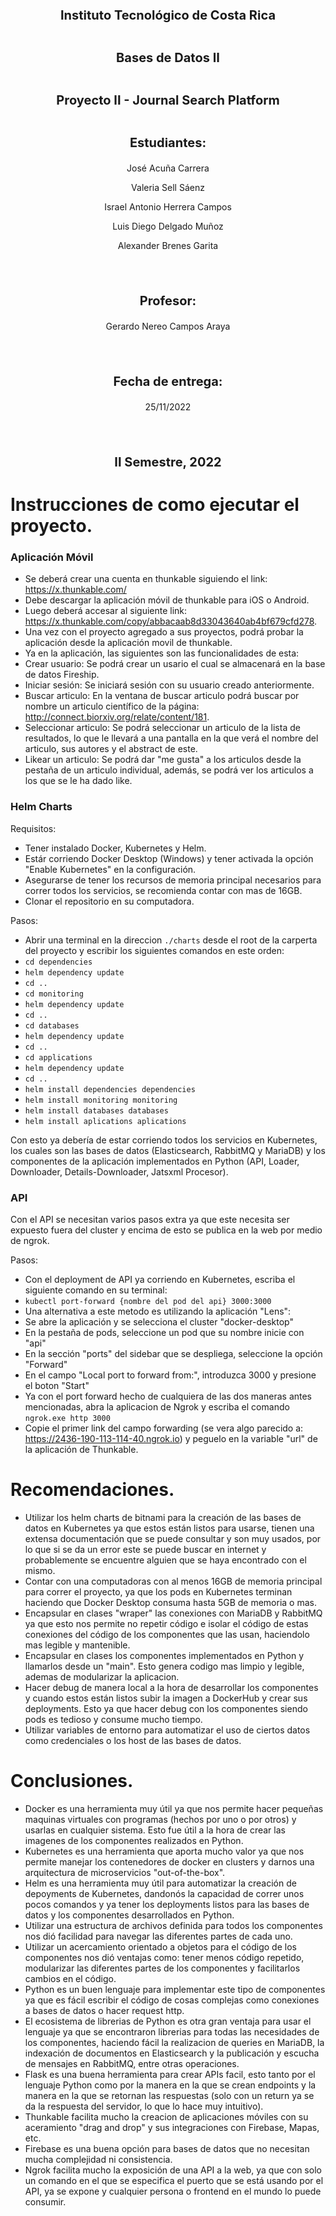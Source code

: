 <p align = 'center'; style = "font-size:20px">
    <b>Instituto Tecnológico de Costa Rica</b>
    <br></br>
</p>

<p align = 'center'; style = "font-size:20px">
    <b>Bases de Datos II</b>
    <br></br>
</p>

<p align = 'center'; style = "font-size:20px">
    <b>Proyecto II - Journal Search Platform</b>
    <br></br>
</p>

<p align = 'center'; style = "font-size:20px">
    <b>Estudiantes:</b>
    <p align = 'center'>
    José Acuña Carrera 
    </p>
    <p align = 'center'>
    Valeria Sell Sáenz 
    </p>
    <p align = 'center'>
    Israel Antonio Herrera Campos 
    </p>
    <p align = 'center'>
    Luis Diego Delgado Muñoz
    </p>
    <p align = 'center'>
    Alexander Brenes Garita 
    </p>
    <br></br>
</p>

<p align = 'center'; style = "font-size:20px">
    <b>Profesor:</b>
    <p align = 'center'>
    Gerardo Nereo Campos Araya
    </p>
    <br></br>
</p>

<p align = 'center'; style = "font-size:20px">
    <b>Fecha de entrega:</b>
    <p align = 'center'>
        25/11/2022
    </p>
    <br></br>
</p>

<p align = 'center'; style = "font-size:20px">
    <b>II Semestre, 2022</b>
</p>

<div style="page-break-after: always;"></div>

# Instrucciones de como ejecutar el proyecto.
### Aplicación Móvil
- Se deberá crear una cuenta en thunkable siguiendo el link: https://x.thunkable.com/
- Debe descargar la aplicación móvil de thunkable para iOS o Android.
- Luego deberá accesar al siguiente link: https://x.thunkable.com/copy/abbacaab8d33043640ab4bf679cfd278.
- Una vez con el proyecto agregado a sus proyectos, podrá probar la aplicación desde la aplicación movil de thunkable.
- Ya en la aplicación, las siguientes son las funcionalidades de esta:
- Crear usuario: Se podrá crear un usario el cual se almacenará en la base de datos Fireship.
- Iniciar sesión: Se iniciará sesión con su usuario creado anteriormente.
- Buscar articulo: En la ventana de buscar articulo podrá buscar por nombre un articulo científico de la página: http://connect.biorxiv.org/relate/content/181.
- Seleccionar articulo: Se podrá seleccionar un articulo de la lista de resultados, lo que le llevará a una pantalla en la que verá el nombre del articulo, sus autores y el abstract de este.
- Likear un articulo: Se podrá dar "me gusta" a los articulos desde la pestaña de un articulo individual, además, se podrá ver los articulos a los que se le ha dado like.

### Helm Charts
Requisitos:
- Tener instalado Docker, Kubernetes y Helm.
- Estár corriendo Docker Desktop (Windows) y tener activada la opción "Enable Kubernetes" en la configuración.
- Asegurarse de tener los recursos de memoria principal necesarios para correr todos los servicios, se recomienda contar con mas de 16GB.
- Clonar el repositorio en su computadora.

Pasos:

- Abrir una terminal en la direccion `./charts` desde el root de la carperta del proyecto y escribir los siguientes comandos en este orden:
- `cd dependencies`
- `helm dependency update`
- `cd ..`
- `cd monitoring`
- `helm dependency update`
- `cd ..`
- `cd databases`
- `helm dependency update`
- `cd ..`
- `cd applications`
- `helm dependency update`
- `cd ..`
- `helm install dependencies dependencies`
- `helm install monitoring monitoring`
- `helm install databases databases`
- `helm install aplications aplications`

Con esto ya debería de estar corriendo todos los servicios en Kubernetes, los cuales son las bases de datos (Elasticsearch, RabbitMQ y MariaDB) y los componentes de la aplicación implementados en Python (API, Loader, Downloader, Details-Downloader, Jatsxml Procesor).

### API

Con el API se necesitan varios pasos extra ya que este necesita ser expuesto fuera del cluster y encima de esto se publica en la web por medio de ngrok.

Pasos:

- Con el deployment de API ya corriendo en Kubernetes, escriba el siguiente comando en su terminal:
- `kubectl port-forward {nombre del pod del api} 3000:3000`
- Una alternativa a este metodo es utilizando la aplicación "Lens":
- Se abre la aplicación y se selecciona el cluster "docker-desktop"
- En la pestaña de pods, seleccione un pod que su nombre inicie con "api"
- En la sección "ports" del sidebar que se despliega, seleccione la opción "Forward"
- En el campo "Local port to forward from:", introduzca 3000 y presione el boton "Start"
- Ya con el port forward hecho de cualquiera de las dos maneras antes mencionadas, abra la aplicacion de Ngrok y escriba el comando `ngrok.exe http 3000`
- Copie el primer link del campo forwarding (se vera algo parecido a: https://2436-190-113-114-40.ngrok.io) y peguelo en la variable "url" de la aplicación de Thunkable.

# Recomendaciones. 
- Utilizar los helm charts de bitnami para la creación de las bases de datos en Kubernetes ya que estos están listos para usarse, tienen una extensa documentación que se puede consultar y son muy usados, por lo que si se da un error este se puede buscar en internet y probablemente se encuentre alguien que se haya encontrado con el mismo.
- Contar con una computadoras con al menos 16GB de memoria principal para correr el proyecto, ya que los pods en  Kubernetes terminan haciendo que Docker Desktop consuma hasta 5GB de memoria o mas.
- Encapsular en clases "wraper" las conexiones con MariaDB y RabbitMQ ya que esto nos permite no repetir código e isolar el código de estas conexiones del código de los componentes que las usan, haciendolo mas legible y mantenible.
- Encapsular en clases los componentes implementados en Python y llamarlos desde un "main". Esto genera codigo mas limpio y legible, ademas de modularizar la aplicacion.
- Hacer debug de manera local a la hora de desarrollar los componentes y cuando estos están listos subir la imagen a DockerHub y crear sus deployments. Esto ya que hacer debug con los componentes siendo pods es tedioso y consume mucho tiempo.
- Utilizar variables de entorno para automatizar el uso de ciertos datos como credenciales o los host de las bases de datos.

# Conclusiones.
- Docker es una herramienta muy útil ya que nos permite hacer pequeñas maquinas virtuales con programas (hechos por uno o por otros) y usarlas en cualquier sistema. Esto fue útil a la hora de crear las imagenes de los componentes realizados en Python.
- Kubernetes es una herramienta que aporta mucho valor ya que nos permite manejar los contenedores de docker en clusters y darnos una arquitectura de microservicios "out-of-the-box".
- Helm es una herramienta muy útil para automatizar la creación de depoyments de Kubernetes, dandonós la capacidad de correr unos pocos comandos y ya tener los deployments listos para las bases de datos y los componentes desarrollados en Python.
- Utilizar una estructura de archivos definida para todos los componentes nos dió facilidad para navegar las diferentes partes de cada uno.
- Utilizar un acercamiento orientado a objetos para el código de los componentes nos dió ventajas como: tener menos código repetido, modularizar las diferentes partes de los componentes y facilitarlos cambios en el código.
- Python es un buen lenguaje para implementar este tipo de componentes ya que es fácil escribir el código de cosas complejas como conexiones a bases de datos o hacer request http.
- El ecosistema de librerias de Python es otra gran ventaja para usar el lenguaje ya que se encontraron librerias para todas las necesidades de los componentes, haciendo fácil la realizacion de queries en MariaDB, la indexación de documentos en Elasticsearch y la publicación y escucha de mensajes en RabbitMQ, entre otras operaciones.
- Flask es una buena herramienta para crear APIs facil, esto tanto por el lenguaje Python como por la manera en la que se crean endpoints y la manera en la que se retornan las respuestas (solo con un return ya se da la respuesta del servidor, lo que lo hace muy intuitivo).
- Thunkable facilita mucho la creacion de aplicaciones móviles con su aceramiento "drag and drop" y sus integraciones con Firebase, Mapas, etc.
- Firebase es una buena opción para bases de datos que no necesitan mucha complejidad ni consistencia.
- Ngrok facilita mucho la exposición de una API a la web, ya que con solo un comando en el que se especifica el puerto que se está usando por el API, ya se expone y cualquier persona o frontend en el mundo lo puede consumir.
